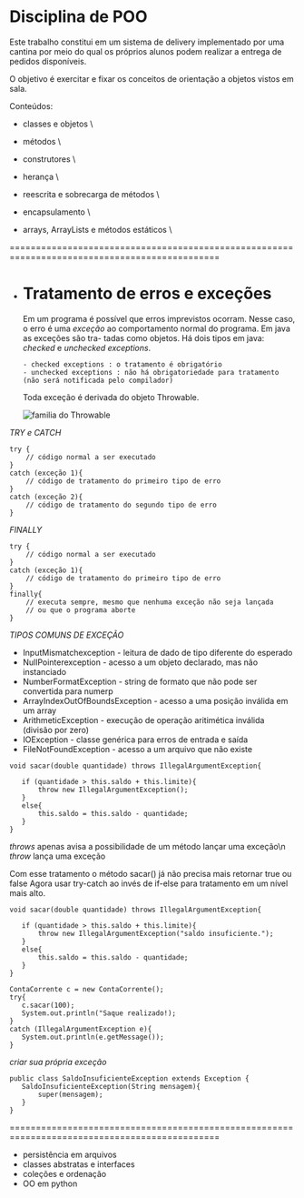 # Disciplina de POO

Este trabalho constitui em um sistema de delivery implementado por uma cantina
por meio do qual os próprios alunos podem realizar a entrega de pedidos disponíveis.

O objetivo é exercitar e fixar os conceitos de orientação a objetos vistos em sala.

Conteúdos:

* classes e objetos
  \\
  
* métodos
  \\
  
* construtores
  \\
  
* herança
  \\
  
* reescrita e sobrecarga de métodos
  \\
  
* encapsulamento
  \\
  
* arrays, ArrayLists e métodos estáticos
  \\

==============================================================================================
* # Tratamento de erros e exceções

  Em um programa é possível que erros imprevistos ocorram. Nesse caso, o erro é
  uma *exceção* ao comportamento normal do programa. Em java as exceções são tra-
  tadas como objetos. Há dois tipos em java: *checked* e *unchecked exceptions*.

      - checked exceptions : o tratamento é obrigatório
      - unchecked exceptions : não há obrigatoriedade para tratamento (não será notificada pelo compilador)

  Toda exceção é derivada do objeto Throwable.

  ![familia do Throwable](https://www.alura.com.br/apostila-java-orientacao-objetos/assets/images/excecoes/arvore_heranca_throwable.png)

 *TRY e CATCH*
  ```
  try {
      // código normal a ser executado
  }
  catch (exceção 1){
      // código de tratamento do primeiro tipo de erro
  }
  catch (exceção 2){
      // código de tratamento do segundo tipo de erro
  }
  ```

  *FINALLY*
  ```
  try {
      // código normal a ser executado
  }
  catch (exceção 1){
      // código de tratamento do primeiro tipo de erro
  }
  finally{
      // executa sempre, mesmo que nenhuma exceção não seja lançada
      // ou que o programa aborte
  }
  ```

 *TIPOS COMUNS DE EXCEÇÃO*
 
   - InputMismatchexception - leitura de dado de tipo diferente do esperado
   -  NullPointerexception - acesso a um objeto declarado, mas não instanciado
   -  NumberFormatException - string de formato que não pode ser convertida para numerp
   -  ArrayIndexOutOfBoundsException - acesso a uma posição inválida em um array
   -  ArithmeticException - execução de operação aritimética inválida (divisão por zero)
   -  IOException - classe genérica para erros de entrada e saída
   -  FileNotFoundException - acesso a um arquivo que não existe


 ```
 void sacar(double quantidade) throws IllegalArgumentException{

    if (quantidade > this.saldo + this.limite){
        throw new IllegalArgumentException();
    }
    else{
        this.saldo = this.saldo - quantidade;
    }
 }
 ```
 *throws* apenas avisa a possibilidade de um método lançar uma exceção\n
 *throw* lança uma exceção

 Com esse tratamento o método sacar() já não precisa mais retornar true ou false
 Agora usar try-catch ao invés de if-else para tratamento em um nível mais alto.

 ```
 void sacar(double quantidade) throws IllegalArgumentException{

    if (quantidade > this.saldo + this.limite){
        throw new IllegalArgumentException("saldo insuficiente.");
    }
    else{
        this.saldo = this.saldo - quantidade;
    }
 }

 ContaCorrente c = new ContaCorrente();
 try{
    c.sacar(100);
    System.out.println("Saque realizado!);
 }
 catch (IllegalArgumentException e){
    System.out.println(e.getMessage());
 }
 ```

 *criar sua própria exceção*
 ```
 public class SaldoInsuficienteException extends Exception {
    SaldoInsuficienteException(String mensagem){
        super(mensagem);
    }
 }
 ```
==============================================================================================

  
* persistência em arquivos
* classes abstratas e interfaces
* coleções e ordenação
* OO em python

